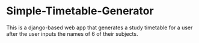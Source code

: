 # Simple-Timetable-Generator
This is a django-based web app that generates a study timetable for a user after the user inputs the names of 6 of their subjects.
